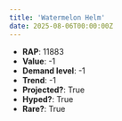 ```yaml
---
title: 'Watermelon Helm'
date: 2025-08-06T00:00:00Z
---
```

- **RAP**: 11883
- **Value**: -1
- **Demand level**: -1
- **Trend**: -1
- **Projected?**: True
- **Hyped?**: True
- **Rare?**: True
